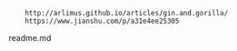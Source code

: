 
```
	http://arlimus.github.io/articles/gin.and.gorilla/
	https://www.jianshu.com/p/a31e4ee25305
```
readme.md
